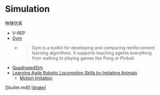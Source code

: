 # Simulation

物理仿真
- V-REP
- [Gym](https://gym.openai.com)
  - > Gym is a toolkit for developing and comparing reinforcement learning algorithms. It supports teaching agents everything from walking to playing games like Pong or Pinball.
- [QuadrupedSim](https://github.com/paulyang1990/QuadrupedSim)
- [Learning Agile Robotic Locomotion Skills by Imitating Animals](https://xbpeng.github.io/projects/Robotic_Imitation/index.html)
  - [Motion Imitation](https://github.com/google-research/motion_imitation)

[[bullet.md]]
[[drake]]

[//begin]: # "Autogenerated link references for markdown compatibility"
[drake]: drake "Drake"
[//end]: # "Autogenerated link references"